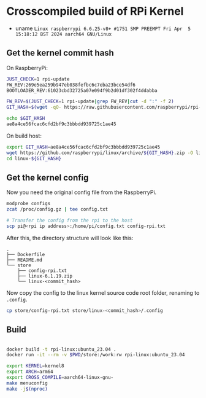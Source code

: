 # Crosscompiled build of RPi Kernel

 - uname `Linux raspberrypi 6.6.25-v8+ #1751 SMP PREEMPT Fri Apr  5 15:18:12 BST 2024 aarch64 GNU/Linux`

## Get the kernel commit hash

On RaspberryPi:

```bash
JUST_CHECK=1 rpi-update
FW_REV:269e5ea259b947eb038fefbc6c7eba23bce54df6
BOOTLOADER_REV:61023cbd32725a07e094f9b2d01df302f4ddabba

FW_REV=$(JUST_CHECK=1 rpi-update|grep FW_REV|cut -d ":" -f 2)
GIT_HASH=$(wget -qO- https://raw.githubusercontent.com/raspberrypi/rpi-firmware/$FW_REV/git_hash)

echo $GIT_HASH
ae8a4ce56fcac6cfd2bf9c3bbbdd939725c1ae45
```

On build host:

```bash
export GIT_HASH=ae8a4ce56fcac6cfd2bf9c3bbbdd939725c1ae45
wget https://github.com/raspberrypi/linux/archive/${GIT_HASH}.zip -O linux-${GIT_HASH}.zip
cd linux-${GIT_HASH}
```


## Get the kernel config
Now you need the original config file from the RaspberryPi.

```bash
modprobe configs
zcat /proc/config.gz | tee config.txt

# Transfer the config from the rpi to the host
scp pi@<rpi ip address>:/home/pi/config.txt config-rpi.txt
```

After this, the directory structure will look like this:

```
.
├── Dockerfile
├── README.md
└── store
    ├── config-rpi.txt
    ├── linux-6.1.19.zip
    └── linux-<commit_hash>
```

Now copy the config to the linux kernel source code root folder, renaming to `.config`.

```bash
cp store/config-rpi.txt store/linux-<commit_hash>/.config
```

## Build
```bash

docker build -t rpi-linux:ubuntu_23.04 .
docker run -it --rm -v $PWD/store:/work:rw rpi-linux:ubuntu_23.04

export KERNEL=kernel8
export ARCH=arm64
export CROSS_COMPILE=aarch64-linux-gnu-
make menuconfig
make -j$(nproc)
```